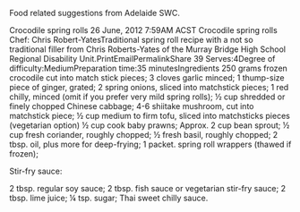 Food related suggestions from Adelaide SWC.

Crocodile spring rolls
26 June, 2012 7:59AM ACST
Crocodile spring rolls
Chef: Chris Robert-YatesTraditional spring roll recipe with a not so traditional filler from Chris Roberts-Yates of the Murray Bridge High School Regional Disability Unit.PrintEmailPermalinkShare
39
Serves:4Degree of difficulty:MediumPreparation time:35 minutesIngredients
250 grams frozen crocodile cut into match stick pieces;
3 cloves garlic minced; 
1 thump-size piece of ginger, grated;
2 spring onions, sliced into matchstick pieces;
1 red chilly, minced (omit if you prefer very mild spring rolls);
½ cup shredded or finely chopped Chinese cabbage;
4-6 shiitake mushroom, cut into matchstick piece;
½ cup medium to firm tofu, sliced into matchsticks pieces (vegetarian option) 
½ cup cook baby prawns;
Approx. 2 cup bean sprout;
½ cup fresh coriander, roughly chopped; 
½ fresh basil, roughly chopped;
2 tbsp. oil, plus more for deep-frying; 
1 packet. spring roll wrappers (thawed if frozen);

Stir-fry sauce:

2 tbsp. regular soy sauce;
2 tbsp. fish sauce or vegetarian stir-fry sauce; 
2 tbsp. lime juice;
¼ tsp. sugar;
Thai sweet chilly sauce.
